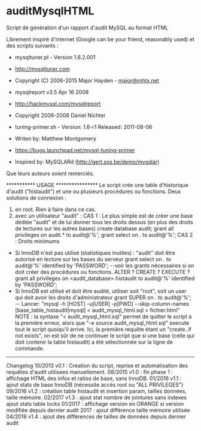 # auditMysqlHTML
Script de génération d'un rapport d'audit MySQL au format HTML

Librement inspiré d'internet (Google can be your friend, reasonably used) et des scripts suivants :
* mysqltuner.pl - Version 1.6.2.001
* http://mysqltuner.com
* Copyright (C) 2006-2015 Major Hayden - major@mhtx.net

* mysqlreport v3.5 Apr 16 2008
* http://hackmysql.com/mysqlreport
* Copyright 2006-2008 Daniel Nichter

* tuning-primer.sh - Version: 1.6-r1 Released: 2011-08-06
* Writen by: Matthew Montgomery
* https://bugs.launchpad.net/mysql-tuning-primer
* Inspired by: MySQLARd (http://gert.sos.be/demo/mysqlar)

Que leurs auteurs soient remerciés.

*********** USAGE ****************
Le script crée une table d'historique d'audit ("histaudit") et une ou plusieurs procédures ou fonctions.
Deux solutions de connexion :
1. en root. Rien à faire dans ce cas.
2. avec un utilisateur "audit" :
CAS 1 : Le plus simple est de créer une base dédiée "audit" et de lui donner tous les droits dessus (en plus des droits de lectures sur les autres bases)
create database audit;
grant all privileges on audit.* to audit@'%';
grant select on *.* to audit@'%';
CAS 2 : Droits minimums
* Si InnoDB n'est pas utilisé (statistiques inutiles) :
"audit" doit être autorisé en lecture sur les bases du serveur
grant select on *.* to audit@'%' identified by 'PASSWORD';
--voir les grants nécessaires si on doit créer des procédures ou fonctions. ALTER ? CREATE ? EXECUTE ?
grant all privileges on <audit_database>.histaudit to audit@'%' identified by 'PASSWORD';
* Si InnoDB est utilisé et doit être audité, utiliser soit "root", soit un user qui doit avoir les droits d'administrateur
grant SUPER on *.* to audit@'%';
--
Lancer: "mysql -h [HOST] -u[USER] -p[PWD] --skip-column-names [base_table_histaudit|mysql] < audit_mysql_html.sql > fichier.html"
NOTE : la syntaxe "< audit_mysql_html.sql" permet de quitter le script à la première erreur, alors que "-e source audit_mysql_html.sql"
execute tout le script quoiqu'il arrive. Ici, la première requête étant un "create..if not exists", on est sûr de ne continuer le
script que si une base (celle qui doit contenir la table histaudit) a été sélectionnée sur la ligne de commande. 

-----------
Changelog
  10/2013 v0.1 : Creation du script, reprise et automatisation des requêtes d'audit utilisees manuellement.
  08/2015 v1.0 : fin phase 1 : affichage HTML des infos et ratios de base, sans InnoDB.
  01/2016 v1.1 : ajout stats de base InnoDB (nécessite accès root ou "ALL PRIVILEGES")
  09/2016 v1.2 : création table histaudit et insertion param, tailles données, taille mémoire.
  02/2017 v1.3 : ajout stat nombre de jointures sans indexes
                 ajout stats table locks
  01/2017      : affichage version en ORANGE si version modifiée depuis dernier audit
  2017         : ajout différence taille mémoire utilisée
  04/2018 v1.4 : ajout des différences de tailles de données depuis dernier audit
